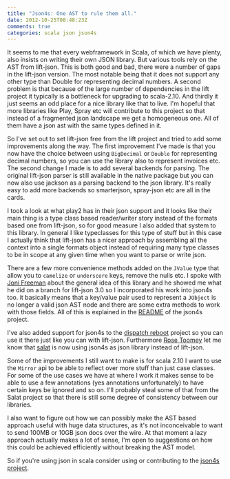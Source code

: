 ```yaml
---
title: "Json4s: One AST to rule them all."
date: 2012-10-25T08:48:23Z
comments: true
categories: scala json json4s
---
```


It seems to me that every webframework in Scala, of which we have plenty, also insists on writing their own JSON library.
But various tools rely on the AST from lift-json.  This is both good and bad, there were a number of gaps in the lift-json version.
The most notable being that it does not support any other type than Double for representing decimal numbers.
A second problem is that because of the large number of dependencies in the lift project it typically is a bottleneck for upgrading to scala-2.10.
And thirdly it just seems an odd place for a nice library like that to live.
I'm hopeful that more libraries like Play, Spray etc will contribute to this project so that instead of a fragmented json landscape we get a homogeneous one. All of them have a json ast with the same types defined in it.

So I've set out to set lift-json free from the lift project and tried to add some improvements along the way.
The first improvement I've made is that you now have the choice between using `BigDecimal` or `Double` for representing decimal numbers, so you can use the library also to represent invoices etc.
The second change I made is to add several backends for parsing. The original lift-json parser is still available in the native package but you can now also use jackson as a parsing backend to the json library.
It's really easy to add more backends so smarterjson, spray-json etc are all in the cards.

I took a look at what play2 has in their json support and it looks like their main thing is a type class based reader/writer story instead of the formats based one from lift-json, so for good measure I also added that system to this library. In general I like typeclasses for this type of stuff but in this case I actually think that lift-json has a nicer approach by assembling all the context into a single formats object instead of requiring many type classes to be in scope at any given time when you want to parse or write json.

There are a few more convenience methods added on the `JValue` type that allow you to `camelize` or `underscore` keys, remove the nulls etc.
I spoke with [Joni Freeman](https://github.com/jonifreeman) about the general idea of this library and he showed me what he did on a branch for lift-json 3.0 so I incorporated his work into json4s too. it basically means that a key/value pair used to represent a `JObject` is no longer a valid json AST node and there are some extra methods to work with those fields. All of this is explained in the [README](https://github.com/json4s/json4s/blob/master/README.md) of the json4s project.

I've also added support for json4s to the [dispatch reboot](https://github.com/dispatch/reboot) project so you can use it there just like you can with lift-json. Furthermore [Rose Toomey](https://github.com/rktoomey) let me know that [salat](https://github.com/novus/salat) is now using json4s as json library instead of lift-json.

Some of the improvements I still want to make is for scala 2.10 I want to use the `Mirror` api to be able to reflect over more stuff than just case classes. For some of the use cases we have at where I work it makes sense to be able to use a few annotations (yes annotations unfortunately) to have certain keys be ignored and so on.  I'll probably steal some of that from the Salat project so that there is still some degree of consistency between our libraries.

I also want to figure out how we can possibly make the AST based approach useful with huge data structures, as it's not inconceivable to want to send 100MB or 10GB json docs over the wire. At that moment a lazy approach actually makes a lot of sense, I'm open to suggestions on how this could be achieved efficiently without breaking the AST model.

So if you're using json in scala consider using or contributing to the [json4s project](https://github.com/json4s/json4s).

